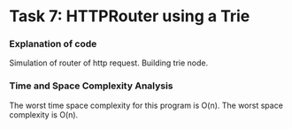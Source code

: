 # Task 7: HTTPRouter using a Trie

### Explanation of code
Simulation of router of http request. Building trie node.

### Time and Space Complexity Analysis
The worst time space complexity for this program is O(n). The worst space complexity is O(n).
